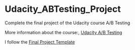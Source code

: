 # Udacity_ABTesting_Project
Complete the final project of the Udacity course A/B Testing
</p>More information about the course:, <a href = "https://www.udacity.com/course/ab-testing--ud257" title = "Udacity A/B Testing">Udacity A/B Testing</a>
</p>I follow the <a href = "https://docs.google.com/document/d/1r7ri484bUgGzNfLWQWHoDJdjCN8GJWbYoioAk9NwTrs/edit?usp=sharing" title = "template">Final Project Template</a>
